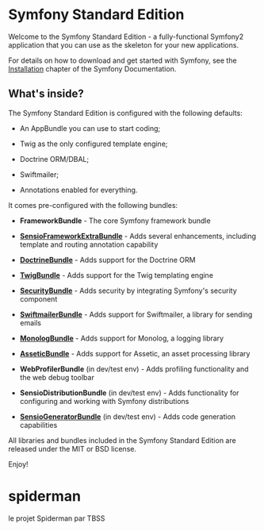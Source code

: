 Symfony Standard Edition
========================

Welcome to the Symfony Standard Edition - a fully-functional Symfony2
application that you can use as the skeleton for your new applications.

For details on how to download and get started with Symfony, see the
[Installation][1] chapter of the Symfony Documentation.

What's inside?
--------------

The Symfony Standard Edition is configured with the following defaults:

  * An AppBundle you can use to start coding;

  * Twig as the only configured template engine;

  * Doctrine ORM/DBAL;

  * Swiftmailer;

  * Annotations enabled for everything.

It comes pre-configured with the following bundles:

  * **FrameworkBundle** - The core Symfony framework bundle

  * [**SensioFrameworkExtraBundle**][6] - Adds several enhancements, including
    template and routing annotation capability

  * [**DoctrineBundle**][7] - Adds support for the Doctrine ORM

  * [**TwigBundle**][8] - Adds support for the Twig templating engine

  * [**SecurityBundle**][9] - Adds security by integrating Symfony's security
    component

  * [**SwiftmailerBundle**][10] - Adds support for Swiftmailer, a library for
    sending emails

  * [**MonologBundle**][11] - Adds support for Monolog, a logging library

  * [**AsseticBundle**][12] - Adds support for Assetic, an asset processing
    library

  * **WebProfilerBundle** (in dev/test env) - Adds profiling functionality and
    the web debug toolbar

  * **SensioDistributionBundle** (in dev/test env) - Adds functionality for
    configuring and working with Symfony distributions

  * [**SensioGeneratorBundle**][13] (in dev/test env) - Adds code generation
    capabilities

All libraries and bundles included in the Symfony Standard Edition are
released under the MIT or BSD license.

Enjoy!

[1]:  http://symfony.com/doc/2.6/book/installation.html
[6]:  http://symfony.com/doc/2.6/bundles/SensioFrameworkExtraBundle/index.html
[7]:  http://symfony.com/doc/2.6/book/doctrine.html
[8]:  http://symfony.com/doc/2.6/book/templating.html
[9]:  http://symfony.com/doc/2.6/book/security.html
[10]: http://symfony.com/doc/2.6/cookbook/email.html
[11]: http://symfony.com/doc/2.6/cookbook/logging/monolog.html
[12]: http://symfony.com/doc/2.6/cookbook/assetic/asset_management.html
[13]: http://symfony.com/doc/2.6/bundles/SensioGeneratorBundle/index.html
spiderman
=========

le projet Spiderman par TBSS
